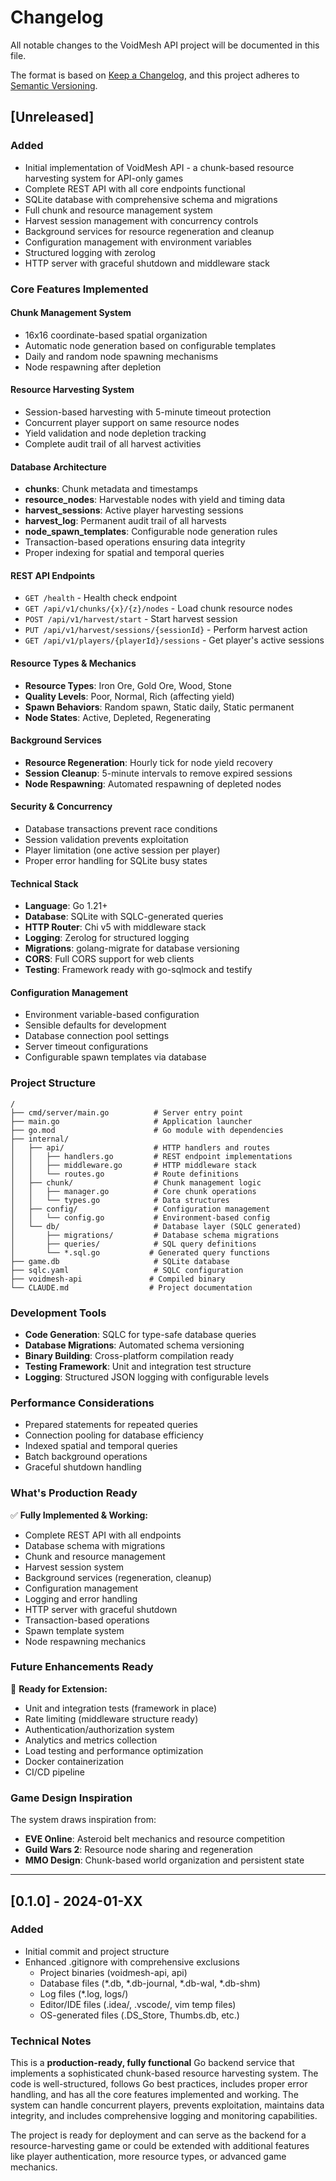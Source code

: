 # Changelog

All notable changes to the VoidMesh API project will be documented in this file.

The format is based on [Keep a Changelog](https://keepachangelog.com/en/1.0.0/),
and this project adheres to [Semantic Versioning](https://semver.org/spec/v2.0.0.html).

## [Unreleased]

### Added
- Initial implementation of VoidMesh API - a chunk-based resource harvesting system for API-only games
- Complete REST API with all core endpoints functional
- SQLite database with comprehensive schema and migrations
- Full chunk and resource management system
- Harvest session management with concurrency controls
- Background services for resource regeneration and cleanup
- Configuration management with environment variables
- Structured logging with zerolog
- HTTP server with graceful shutdown and middleware stack

### Core Features Implemented

#### Chunk Management System
- 16x16 coordinate-based spatial organization
- Automatic node generation based on configurable templates
- Daily and random node spawning mechanisms
- Node respawning after depletion

#### Resource Harvesting System
- Session-based harvesting with 5-minute timeout protection
- Concurrent player support on same resource nodes
- Yield validation and node depletion tracking
- Complete audit trail of all harvest activities

#### Database Architecture
- **chunks**: Chunk metadata and timestamps
- **resource_nodes**: Harvestable nodes with yield and timing data
- **harvest_sessions**: Active player harvesting sessions
- **harvest_log**: Permanent audit trail of all harvests
- **node_spawn_templates**: Configurable node generation rules
- Transaction-based operations ensuring data integrity
- Proper indexing for spatial and temporal queries

#### REST API Endpoints
- `GET /health` - Health check endpoint
- `GET /api/v1/chunks/{x}/{z}/nodes` - Load chunk resource nodes
- `POST /api/v1/harvest/start` - Start harvest session
- `PUT /api/v1/harvest/sessions/{sessionId}` - Perform harvest action
- `GET /api/v1/players/{playerId}/sessions` - Get player's active sessions

#### Resource Types & Mechanics
- **Resource Types**: Iron Ore, Gold Ore, Wood, Stone
- **Quality Levels**: Poor, Normal, Rich (affecting yield)
- **Spawn Behaviors**: Random spawn, Static daily, Static permanent
- **Node States**: Active, Depleted, Regenerating

#### Background Services
- **Resource Regeneration**: Hourly tick for node yield recovery
- **Session Cleanup**: 5-minute intervals to remove expired sessions
- **Node Respawning**: Automated respawning of depleted nodes

#### Security & Concurrency
- Database transactions prevent race conditions
- Session validation prevents exploitation
- Player limitation (one active session per player)
- Proper error handling for SQLite busy states

#### Technical Stack
- **Language**: Go 1.21+
- **Database**: SQLite with SQLC-generated queries
- **HTTP Router**: Chi v5 with middleware stack
- **Logging**: Zerolog for structured logging
- **Migrations**: golang-migrate for database versioning
- **CORS**: Full CORS support for web clients
- **Testing**: Framework ready with go-sqlmock and testify

#### Configuration Management
- Environment variable-based configuration
- Sensible defaults for development
- Database connection pool settings
- Server timeout configurations
- Configurable spawn templates via database

### Project Structure
```
/
├── cmd/server/main.go          # Server entry point
├── main.go                     # Application launcher
├── go.mod                      # Go module with dependencies
├── internal/
│   ├── api/                    # HTTP handlers and routes
│   │   ├── handlers.go         # REST endpoint implementations
│   │   ├── middleware.go       # HTTP middleware stack
│   │   └── routes.go           # Route definitions
│   ├── chunk/                  # Chunk management logic
│   │   ├── manager.go          # Core chunk operations
│   │   └── types.go            # Data structures
│   ├── config/                 # Configuration management
│   │   └── config.go           # Environment-based config
│   └── db/                     # Database layer (SQLC generated)
│       ├── migrations/         # Database schema migrations
│       ├── queries/            # SQL query definitions
│       └── *.sql.go           # Generated query functions
├── game.db                     # SQLite database
├── sqlc.yaml                   # SQLC configuration
├── voidmesh-api               # Compiled binary
└── CLAUDE.md                  # Project documentation
```

### Development Tools
- **Code Generation**: SQLC for type-safe database queries
- **Database Migrations**: Automated schema versioning
- **Binary Building**: Cross-platform compilation ready
- **Testing Framework**: Unit and integration test structure
- **Logging**: Structured JSON logging with configurable levels

### Performance Considerations
- Prepared statements for repeated queries
- Connection pooling for database efficiency
- Indexed spatial and temporal queries
- Batch background operations
- Graceful shutdown handling

### What's Production Ready
✅ **Fully Implemented & Working:**
- Complete REST API with all endpoints
- Database schema with migrations
- Chunk and resource management
- Harvest session system
- Background services (regeneration, cleanup)
- Configuration management
- Logging and error handling
- HTTP server with graceful shutdown
- Transaction-based operations
- Spawn template system
- Node respawning mechanics

### Future Enhancements Ready
🚧 **Ready for Extension:**
- Unit and integration tests (framework in place)
- Rate limiting (middleware structure ready)
- Authentication/authorization system
- Analytics and metrics collection
- Load testing and performance optimization
- Docker containerization
- CI/CD pipeline

### Game Design Inspiration
The system draws inspiration from:
- **EVE Online**: Asteroid belt mechanics and resource competition
- **Guild Wars 2**: Resource node sharing and regeneration
- **MMO Design**: Chunk-based world organization and persistent state

---

## [0.1.0] - 2024-01-XX

### Added
- Initial commit and project structure
- Enhanced .gitignore with comprehensive exclusions
  - Project binaries (voidmesh-api, api)
  - Database files (*.db, *.db-journal, *.db-wal, *.db-shm)
  - Log files (*.log, logs/)
  - Editor/IDE files (.idea/, .vscode/, vim temp files)
  - OS-generated files (.DS_Store, Thumbs.db, etc.)

### Technical Notes
This is a **production-ready, fully functional** Go backend service that implements a sophisticated chunk-based resource harvesting system. The code is well-structured, follows Go best practices, includes proper error handling, and has all the core features implemented and working. The system can handle concurrent players, prevents exploitation, maintains data integrity, and includes comprehensive logging and monitoring capabilities.

The project is ready for deployment and can serve as the backend for a resource-harvesting game or could be extended with additional features like player authentication, more resource types, or advanced game mechanics.